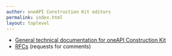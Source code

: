 ```yaml
---
author: oneAPI Construction Kit editors
permalink: index.html
layout: toplevel
---
```


- [General technical documentation for oneAPI Construction Kit](doc/)
- [RFCs](rfcs/) (requests for comments)
